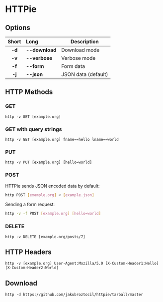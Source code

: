 HTTPie
======


Options
---

| Short   | Long           | Description          |
|:-------:|:---------------|----------------------|
| **-d**  | **--download** | Download mode        |
| **-v**  | **--verbose**  | Verbose mode         |
| **-f**  | **--form**     | Form data            |
| **-j**  | **--json**     | JSON data (default)  |


HTTP Methods
---

### GET

`http -v GET [example.org]`

### GET with query strings

`http -v GET [example.org] fname==hello lname==world`

### PUT

`http -v PUT [example.org] [hello=world]`

### POST

HTTPie sends JSON encoded data by default:

```bash
http POST [example.org] < [example.json]
```

Sending a form request:

```bash
http -v -f POST [example.org] [hello=world]
```

### DELETE

`http -v DELETE [example.org/posts/7]`


HTTP Headers
---

`http -v [example.org] User-Agent:Mozilla/5.0 [X-Custom-Header1:Hello] [X-Custom-Header2:World]`


Download
---

`http -d https://github.com/jakubroztocil/httpie/tarball/master`